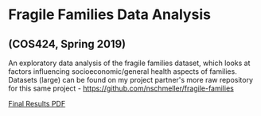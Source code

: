 # Fragile Families Data Analysis
## (COS424, Spring 2019)
An exploratory data analysis of the fragile families dataset, which looks at factors influencing socioeconomic/general health aspects of families. Datasets (large) can be found on my project partner's more raw repository for this same project - https://github.com/nschmeller/fragile-families

[Final Results PDF](https://github.com/nicholaskim6/fragile-families/blob/master/nk6_nbs_hw2.pdf)
